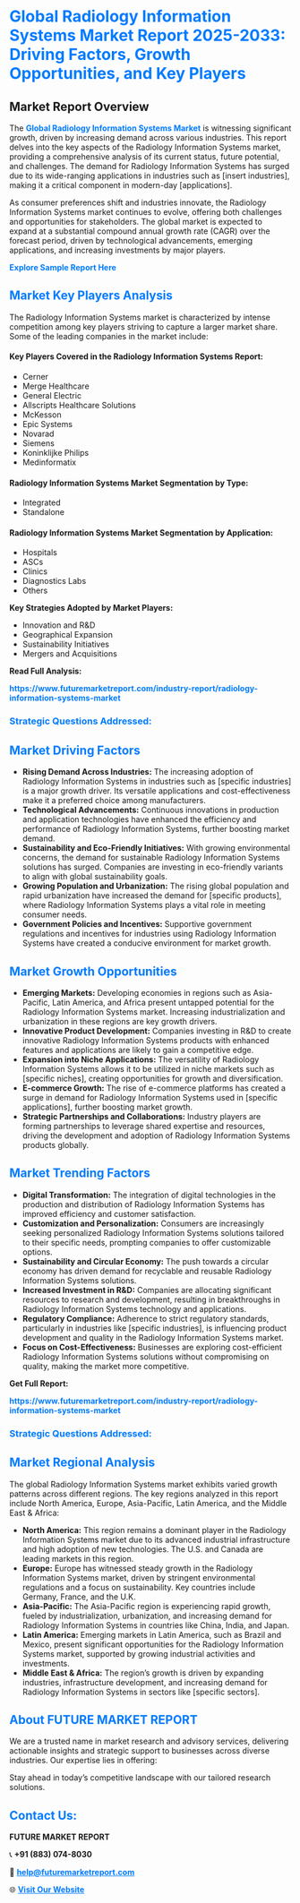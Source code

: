 <h1 style="color: #007BFF;">Global Radiology Information Systems Market Report 2025-2033: Driving Factors, Growth Opportunities, and Key Players</h1>

<section id="overview">
<h2>Market Report Overview</h2>
<p>The <a href="https://www.futuremarketreport.com/industry-report/radiology-information-systems-market" style="color: #007BFF; text-decoration: none;"><strong>Global Radiology Information Systems Market</strong></a> is witnessing significant growth, driven by increasing demand across various industries. This report delves into the key aspects of the Radiology Information Systems market, providing a comprehensive analysis of its current status, future potential, and challenges. The demand for Radiology Information Systems has surged due to its wide-ranging applications in industries such as [insert industries], making it a critical component in modern-day [applications].</p>
<p>As consumer preferences shift and industries innovate, the Radiology Information Systems market continues to evolve, offering both challenges and opportunities for stakeholders. The global market is expected to expand at a substantial compound annual growth rate (CAGR) over the forecast period, driven by technological advancements, emerging applications, and increasing investments by major players.</p>
</section>

<section id="overview">
<p><a href="https://www.futuremarketreport.com/request-sample/reportId=77259" style="color: #007BFF; text-decoration: none;"><strong>Explore Sample Report Here</strong></a></p>
</section>

<section id="key-players">
<h2 style="color: #007BFF;">Market Key Players Analysis</h2>
<p>The Radiology Information Systems market is characterized by intense competition among key players striving to capture a larger market share. Some of the leading companies in the market include:</p>
<h4>Key Players Covered in the Radiology Information Systems Report:</h4>
<ul><li>Cerner</li><li>Merge Healthcare</li><li>General Electric</li><li>Allscripts Healthcare Solutions</li><li>McKesson</li><li>Epic Systems</li><li>Novarad</li><li>Siemens</li><li>Koninklijke Philips</li><li>Medinformatix</li></ul>
<h4>Radiology Information Systems Market Segmentation by Type:</h4>
<ul><li>Integrated</li><li>Standalone</li></ul>

<h4>Radiology Information Systems Market Segmentation by Application:</h4>
<ul><li>Hospitals</li><li>ASCs</li><li>Clinics</li><li>Diagnostics Labs</li><li>Others</li></ul>
<p><strong>Key Strategies Adopted by Market Players:</strong></p>
<ul>
<li>Innovation and R&D</li>
<li>Geographical Expansion</li>
<li>Sustainability Initiatives</li>
<li>Mergers and Acquisitions</li>
</ul>
</section>

<section>
<p><strong>Read Full Analysis: </strong></p><a href="https://www.futuremarketreport.com/industry-report/radiology-information-systems-market" style="color: #007BFF; text-decoration: none;"><strong>https://www.futuremarketreport.com/industry-report/radiology-information-systems-market</strong></a>
<h3 style="color: #007BFF;">Strategic Questions Addressed:</h3>
</section>

<section id="driving-factors">
<h2 style="color: #007BFF;">Market Driving Factors</h2>
<ul>
<li><strong>Rising Demand Across Industries:</strong> The increasing adoption of Radiology Information Systems in industries such as [specific industries] is a major growth driver. Its versatile applications and cost-effectiveness make it a preferred choice among manufacturers.</li>
<li><strong>Technological Advancements:</strong> Continuous innovations in production and application technologies have enhanced the efficiency and performance of Radiology Information Systems, further boosting market demand.</li>
<li><strong>Sustainability and Eco-Friendly Initiatives:</strong> With growing environmental concerns, the demand for sustainable Radiology Information Systems solutions has surged. Companies are investing in eco-friendly variants to align with global sustainability goals.</li>
<li><strong>Growing Population and Urbanization:</strong> The rising global population and rapid urbanization have increased the demand for [specific products], where Radiology Information Systems plays a vital role in meeting consumer needs.</li>
<li><strong>Government Policies and Incentives:</strong> Supportive government regulations and incentives for industries using Radiology Information Systems have created a conducive environment for market growth.</li>
</ul>
</section>

<section id="growth-opportunities">
<h2 style="color: #007BFF;">Market Growth Opportunities</h2>
<ul>
<li><strong>Emerging Markets:</strong> Developing economies in regions such as Asia-Pacific, Latin America, and Africa present untapped potential for the Radiology Information Systems market. Increasing industrialization and urbanization in these regions are key growth drivers.</li>
<li><strong>Innovative Product Development:</strong> Companies investing in R&D to create innovative Radiology Information Systems products with enhanced features and applications are likely to gain a competitive edge.</li>
<li><strong>Expansion into Niche Applications:</strong> The versatility of Radiology Information Systems allows it to be utilized in niche markets such as [specific niches], creating opportunities for growth and diversification.</li>
<li><strong>E-commerce Growth:</strong> The rise of e-commerce platforms has created a surge in demand for Radiology Information Systems used in [specific applications], further boosting market growth.</li>
<li><strong>Strategic Partnerships and Collaborations:</strong> Industry players are forming partnerships to leverage shared expertise and resources, driving the development and adoption of Radiology Information Systems products globally.</li>
</ul>
</section>

<section id="trending-factors">
<h2 style="color: #007BFF;">Market Trending Factors</h2>
<ul>
<li><strong>Digital Transformation:</strong> The integration of digital technologies in the production and distribution of Radiology Information Systems has improved efficiency and customer satisfaction.</li>
<li><strong>Customization and Personalization:</strong> Consumers are increasingly seeking personalized Radiology Information Systems solutions tailored to their specific needs, prompting companies to offer customizable options.</li>
<li><strong>Sustainability and Circular Economy:</strong> The push towards a circular economy has driven demand for recyclable and reusable Radiology Information Systems solutions.</li>
<li><strong>Increased Investment in R&D:</strong> Companies are allocating significant resources to research and development, resulting in breakthroughs in Radiology Information Systems technology and applications.</li>
<li><strong>Regulatory Compliance:</strong> Adherence to strict regulatory standards, particularly in industries like [specific industries], is influencing product development and quality in the Radiology Information Systems market.</li>
<li><strong>Focus on Cost-Effectiveness:</strong> Businesses are exploring cost-efficient Radiology Information Systems solutions without compromising on quality, making the market more competitive.</li>
</ul>
</section>

<section>
<p><strong>Get Full Report: </strong></p><a href="https://www.futuremarketreport.com/industry-report/radiology-information-systems-market" style="color: #007BFF; text-decoration: none;"><strong>https://www.futuremarketreport.com/industry-report/radiology-information-systems-market</strong></a>
<h3 style="color: #007BFF;">Strategic Questions Addressed:</h3>
</section>


<section id="regional-analysis">
<h2 style="color: #007BFF;">Market Regional Analysis</h2>
<p>The global Radiology Information Systems market exhibits varied growth patterns across different regions. The key regions analyzed in this report include North America, Europe, Asia-Pacific, Latin America, and the Middle East & Africa:</p>
<ul>
<li><strong>North America:</strong> This region remains a dominant player in the Radiology Information Systems market due to its advanced industrial infrastructure and high adoption of new technologies. The U.S. and Canada are leading markets in this region.</li>
<li><strong>Europe:</strong> Europe has witnessed steady growth in the Radiology Information Systems market, driven by stringent environmental regulations and a focus on sustainability. Key countries include Germany, France, and the U.K.</li>
<li><strong>Asia-Pacific:</strong> The Asia-Pacific region is experiencing rapid growth, fueled by industrialization, urbanization, and increasing demand for Radiology Information Systems in countries like China, India, and Japan.</li>
<li><strong>Latin America:</strong> Emerging markets in Latin America, such as Brazil and Mexico, present significant opportunities for the Radiology Information Systems market, supported by growing industrial activities and investments.</li>
<li><strong>Middle East & Africa:</strong> The region’s growth is driven by expanding industries, infrastructure development, and increasing demand for Radiology Information Systems in sectors like [specific sectors].</li>
</ul>
</section>

<footer>
<h2 style="color: #007BFF;">About FUTURE MARKET REPORT</h2>
<p>We are a trusted name in market research and advisory services, delivering actionable insights and strategic support to businesses across diverse industries. Our expertise lies in offering:</p>

<p>Stay ahead in today’s competitive landscape with our tailored research solutions.</p>

<h2 style="color: #007BFF;">Contact Us:</h2>
<p><strong>FUTURE MARKET REPORT</strong></p>
<p>📞 <strong>+91 (883) 074-8030</strong></p>
<p>📧 <strong><a href="mailto:help@futuremarketreport.com" style="color: #007BFF;">help@futuremarketreport.com</a></strong></p>
<p>🌐 <strong><a href="https://www.futuremarketreport.com/" style="color: #007BFF;">Visit Our Website</a></strong></p>
</footer>